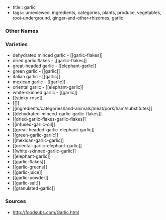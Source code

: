 - title:: garlic
- tags:: unreviewed, ingredients, categories, plants, produce, vegetables, root-underground, ginger-and-other-rhizomes, garlic


### Other Names


### Varieties

* dehydrated minced garlic - [[garlic-flakes]]
* dried garlic flakes - [[garlic-flakes]]
* great-headed garlic - [[elephant-garlic]]
* green garlic - [[garlic]]
* italian garlic - [[garlic]]
* mexican garlic - [[garlic]]
* oriental garlic - [[elephant-garlic]]
* white-skinned garlic - [[garlic]]
* [[stinky-rose]]
* [[]]
* [[ingredients/categories/land-animals/meat/pork/ham/substitutes]]
* [[dehydrated-minced-garlic-garlic-flakes]]
* [[dried-garlic-flakes-garlic-flakes]]
* [[infused-garlic-oil]]
* [[great-headed-garlic-elephant-garlic]]
* [[green-garlic-garlic]]
* [[mexican-garlic-garlic]]
* [[oriental-garlic-elephant-garlic]]
* [[white-skinned-garlic-garlic]]
* [[elephant-garlic]]
* [[garlic-flakes]]
* [[garlic-greens]]
* [[garlic-juice]]
* [[garlic-powder]]
* [[garlic-salt]]
* [[granulated-garlic]]

### Sources
* http://foodsubs.com/Garlic.html
